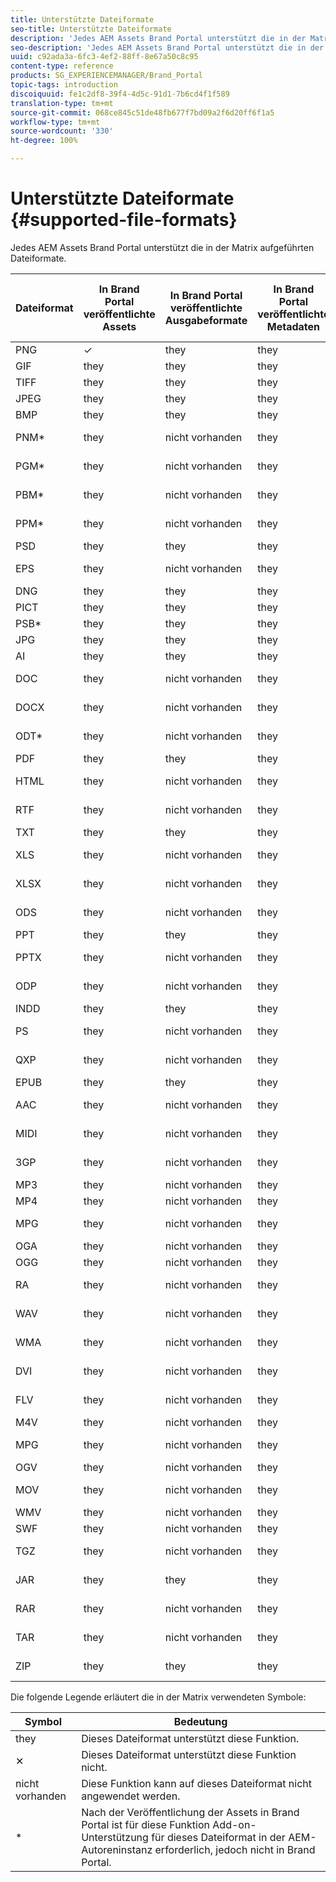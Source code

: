 ```yaml
---
title: Unterstützte Dateiformate
seo-title: Unterstützte Dateiformate
description: 'Jedes AEM Assets Brand Portal unterstützt die in der Matrix aufgeführten Dateiformate. '
seo-description: 'Jedes AEM Assets Brand Portal unterstützt die in der Matrix aufgeführten Dateiformate. '
uuid: c92ada3a-6fc3-4ef2-88ff-8e67a50c8c95
content-type: reference
products: SG_EXPERIENCEMANAGER/Brand_Portal
topic-tags: introduction
discoiquuid: fe1c2df8-39f4-4d5c-91d1-7b6cd4f1f589
translation-type: tm+mt
source-git-commit: 068ce845c51de48fb677f7bd09a2f6d20ff6f1a5
workflow-type: tm+mt
source-wordcount: '330'
ht-degree: 100%

---
```



# Unterstützte Dateiformate {#supported-file-formats}

Jedes AEM Assets Brand Portal unterstützt die in der Matrix aufgeführten Dateiformate.

| Dateiformat | In Brand Portal veröffentlichte Assets | In Brand Portal veröffentlichte Ausgabeformate | In Brand Portal veröffentlichte Metadaten | In Brand Portal veröffentlichte Miniaturansichten | In Brand Portal veröffentlichte Asset-Detailseiten   | Linkfreigaben | Miniaturansichten zur Linkfreigabe | Vorschau zur Linkfreigabe |
|-------------|----------------------------------|--------------------------------------|------------------------------------|--------------------------------------|-----------------------------------------------|-------------|-----------------------|---------------------|
| PNG | ✓ | they | they | they | they | they | they | they |
| GIF | they | they | they | they | they | they | they | they |
| TIFF | they | they | they | they | they | they | they | ✕ |
| JPEG | they | they | they | they | they | they | they | they |
| BMP | they | they | they | they | they | they | they | ✕ |
| PNM* | they | nicht vorhanden | they | nicht vorhanden | nicht vorhanden | they | nicht vorhanden | nicht vorhanden |
| PGM* | they | nicht vorhanden | they | nicht vorhanden | nicht vorhanden | they | nicht vorhanden | nicht vorhanden |
| PBM* | they | nicht vorhanden | they | nicht vorhanden | nicht vorhanden | they | nicht vorhanden | nicht vorhanden |
| PPM* | they | nicht vorhanden | they | nicht vorhanden | nicht vorhanden | they | nicht vorhanden | nicht vorhanden |
| PSD | they | they | they | they | they | they | they | ✕ |
| EPS | they | nicht vorhanden | they | nicht vorhanden | nicht vorhanden | they | nicht vorhanden | ✕ |
| DNG | they | they | they | they | they | they | they | ✕ |
| PICT | they | they | they | they | they | they | they | ✕ |
| PSB* | they | they | they | they | they | they | they | ✕ |
| JPG | they | they | they | they | they | they | they | they |
| AI | they | they | they | they | they | they | they | ✕ |
| DOC | they | nicht vorhanden | they | nicht vorhanden | nicht vorhanden | they | ✕ | ✕ |
| DOCX | they | nicht vorhanden | they | nicht vorhanden | nicht vorhanden | they | ✕ | ✕ |
| ODT* | they | nicht vorhanden | they | nicht vorhanden | nicht vorhanden | they | ✕ | ✕ |
| PDF | they | they | they | they | they | they | they | ✕ |
| HTML | they | nicht vorhanden | they | nicht vorhanden | nicht vorhanden | they | ✕ | ✕ |
| RTF | they | nicht vorhanden | they | nicht vorhanden | nicht vorhanden | they | ✕ | ✕ |
| TXT | they | they | they | they | they | they | they | ✕ |
| XLS | they | nicht vorhanden | they | nicht vorhanden | nicht vorhanden | they | ✕ | ✕ |
| XLSX | they | nicht vorhanden | they | nicht vorhanden | nicht vorhanden | they | ✕ | ✕ |
| ODS | they | nicht vorhanden | they | nicht vorhanden | nicht vorhanden | they | ✕ | ✕ |
| PPT | they | they | they | they | they | they | they | ✕ |
| PPTX | they | nicht vorhanden | they | nicht vorhanden | nicht vorhanden | they | ✕ | ✕ |
| ODP | they | nicht vorhanden | they | nicht vorhanden | nicht vorhanden | they | ✕ | ✕ |
| INDD | they | they | they | they | they | they | they | ✕ |
| PS | they | nicht vorhanden | they | nicht vorhanden | nicht vorhanden | they | ✕ | ✕ |
| QXP | they | nicht vorhanden | they | nicht vorhanden | nicht vorhanden | they | ✕ | ✕ |
| EPUB | they | they | they | they | they | they | they | ✕ |
| AAC | they | nicht vorhanden | they | nicht vorhanden | nicht vorhanden | they | ✕ | ✕ |
| MIDI | they | nicht vorhanden | they | nicht vorhanden | nicht vorhanden | they | ✕ | ✕ |
| 3GP | they | nicht vorhanden | they | nicht vorhanden | nicht vorhanden | they | ✕ | ✕ |
| MP3 | they | nicht vorhanden | they | nicht vorhanden | ✕ | they | ✕ | ✕ |
| MP4 | they | nicht vorhanden | they | nicht vorhanden | they | they | ✕ | ✕ |
| MPG | they | nicht vorhanden | they | nicht vorhanden | nicht vorhanden | they | ✕ | ✕ |
| OGA | they | nicht vorhanden | they | nicht vorhanden | ✕ | they | ✕ | ✕ |
| OGG | they | nicht vorhanden | they | nicht vorhanden | they | they | ✕ | ✕ |
| RA | they | nicht vorhanden | they | nicht vorhanden | nicht vorhanden | they | ✕ | ✕ |
| WAV | they | nicht vorhanden | they | nicht vorhanden | nicht vorhanden | they | ✕ | ✕ |
| WMA | they | nicht vorhanden | they | nicht vorhanden | nicht vorhanden | they | ✕ | ✕ |
| DVI | they | nicht vorhanden | they | nicht vorhanden | nicht vorhanden | they | ✕ | ✕ |
| FLV | they | nicht vorhanden | they | nicht vorhanden | nicht vorhanden | they | ✕ | ✕ |
| M4V | they | nicht vorhanden | they | nicht vorhanden | ✕ | they | ✕ | ✕ |
| MPG | they | nicht vorhanden | they | nicht vorhanden | nicht vorhanden | they | ✕ | ✕ |
| OGV | they | nicht vorhanden | they | nicht vorhanden | they | they | ✕ | ✕ |
| MOV | they | nicht vorhanden | they | nicht vorhanden | nicht vorhanden | they | ✕ | ✕ |
| WMV | they | nicht vorhanden | they | nicht vorhanden | ✕ | they | ✕ | ✕ |
| SWF | they | nicht vorhanden | they | nicht vorhanden | they | they | ✕ | ✕ |
| TGZ | they | nicht vorhanden | they | nicht vorhanden | nicht vorhanden | they | nicht vorhanden | ✕ |
| JAR | they | they | they | they | nicht vorhanden | they | they | ✕ |
| RAR | they | nicht vorhanden | they | nicht vorhanden | nicht vorhanden | they | nicht vorhanden | ✕ |
| TAR | they | nicht vorhanden | they | nicht vorhanden | nicht vorhanden | they | nicht vorhanden | ✕ |
| ZIP | they | they | they | they | nicht vorhanden | they | they | ✕ |

Die folgende Legende erläutert die in der Matrix verwendeten Symbole:

| Symbol | Bedeutung |
|--------|-----------------------------------------------------------------------------------------------------------------------------------------------------|
| they | Dieses Dateiformat unterstützt diese Funktion. |
| ✕ | Dieses Dateiformat unterstützt diese Funktion nicht. |
| nicht vorhanden | Diese Funktion kann auf dieses Dateiformat nicht angewendet werden. |
| * | Nach der Veröffentlichung der Assets in Brand Portal ist für diese Funktion Add-on-Unterstützung für dieses Dateiformat in der AEM-Autoreninstanz erforderlich, jedoch nicht in Brand Portal. |
